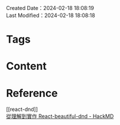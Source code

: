 Created Date：2024-02-18 18:08:19  
Last Modified：2024-02-18 18:08:18

# Tags

# Content

# Reference

[[react-dnd]]  
[從理解到實作 React-beautiful-dnd - HackMD](https://hackmd.io/@4zLmzwQXR8KcE4gQac-1KQ/S16mQbN7s)

